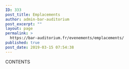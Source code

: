 ```yaml
---
ID: 333
post_title: Emplacements
author: admin-bar-auditorium
post_excerpt: ""
layout: page
permalink: >
  https://bar-auditorium.fr/evenements/emplacements/
published: true
post_date: 2019-03-15 07:54:38
---
```

CONTENTS